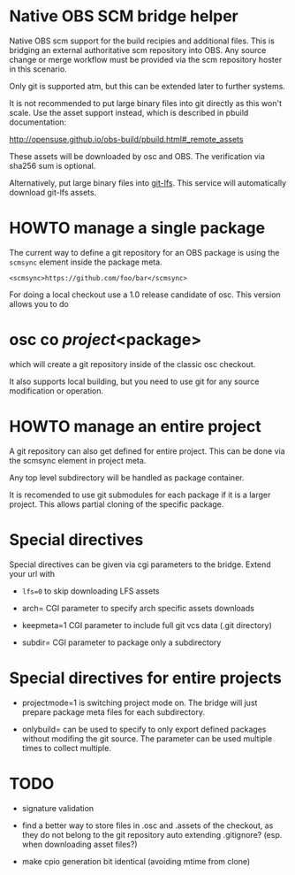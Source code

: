 
Native OBS SCM bridge helper
============================

Native OBS scm support for the build recipies and additional files. This is bridging an external authoritative
scm repository into OBS. Any source change or merge workflow must be provided via the scm repository
hoster in this scenario.

Only git is supported atm, but this can be extended later to further systems.

It is not recommended to put large binary files into git directly as this won't scale. Use the
asset support instead, which is described in pbuild documentation:

  http://opensuse.github.io/obs-build/pbuild.html#_remote_assets

These assets will be downloaded by osc and OBS. The verification via sha256 sum is optional.

Alternatively, put large binary files into
[git-lfs](https://git-lfs.github.com/). This service will automatically download
git-lfs assets.

HOWTO manage a single package
=============================

The current way to define a git repository for an OBS package is using the `scmsync`
element inside the package meta.

```
<scmsync>https://github.com/foo/bar</scmsync>
```

For doing a local checkout use a 1.0 release candidate of osc. This version allows
you to do

# osc co $project <$package>

which will create a git repository inside of the classic osc checkout.

It also supports local building, but you need to use git for any source
modification or operation.

HOWTO manage an entire project
==============================

A git repository can also get defined for entire project. This can be done
via the scmsync element in project meta.

Any top level subdirectory will be handled as package container.

It is recomended to use git submodules for each package if it is a larger
project. This allows partial cloning of the specific package.

Special directives
==================

Special directives can be given via cgi parameters to the bridge. Extend
your url with

 * `lfs=0` to skip downloading LFS assets

 * arch=<ARCH> CGI parameter to specify arch specific assets downloads

 * keepmeta=1 CGI parameter to include full git vcs data (.git directory)

 * subdir=<DIRECTORY> CGI parameter to package only a subdirectory

Special directives for entire projects
======================================

 * projectmode=1 is switching project mode on. The bridge will just prepare
                 package meta files for each subdirectory.

 * onlybuild=<DIRECTORY> can be used to specify to only export defined packages
                         without modifing the git source. The parameter can be
                         used multiple times to collect multiple.

TODO
====

 * signature validation

 * find a better way to store files in .osc and .assets of the checkout, as
   they do not belong to the git repository
    auto extending .gitignore? (esp. when downloading asset files?)

 * make cpio generation bit identical (avoiding mtime from clone)

